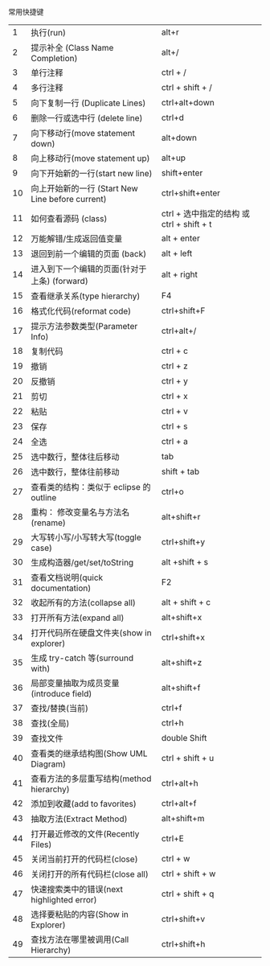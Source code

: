 常用快捷键

|      |                                                  |                                           |
| ---- | :----------------------------------------------- | ----------------------------------------- |
| 1    | 执行(run)                                        | alt+r                                     |
| 2    | 提示补全 (Class Name Completion)                 | alt+/                                     |
| 3    | 单行注释                                         | ctrl + /                                  |
| 4    | 多行注释                                         | ctrl + shift + /                          |
| 5    | 向下复制一行 (Duplicate Lines)                   | ctrl+alt+down                             |
| 6    | 删除一行或选中行 (delete line)                   | ctrl+d                                    |
| 7    | 向下移动行(move statement down)                  | alt+down                                  |
| 8    | 向上移动行(move statement up)                    | alt+up                                    |
| 9    | 向下开始新的一行(start new line)                 | shift+enter                               |
| 10   | 向上开始新的一行 (Start New Line before current) | ctrl+shift+enter                          |
| 11   | 如何查看源码 (class)                             | ctrl + 选中指定的结构 或 ctrl + shift + t |
| 12   | 万能解错/生成返回值变量                          | alt + enter                               |
| 13   | 退回到前一个编辑的页面 (back)                    | alt + left                                |
| 14   | 进入到下一个编辑的页面(针对于上条) (forward)     | alt + right                               |
| 15   | 查看继承关系(type hierarchy)                     | F4                                        |
| 16   | 格式化代码(reformat code)                        | ctrl+shift+F                              |
| 17   | 提示方法参数类型(Parameter Info)                 | ctrl+alt+/                                |
| 18   | 复制代码                                         | ctrl + c                                  |
| 19   | 撤销                                             | ctrl + z                                  |
| 20   | 反撤销                                           | ctrl + y                                  |
| 21   | 剪切                                             | ctrl + x                                  |
| 22   | 粘贴                                             | ctrl + v                                  |
| 23   | 保存                                             | ctrl + s                                  |
| 24   | 全选                                             | ctrl + a                                  |
| 25   | 选中数行，整体往后移动                           | tab                                       |
| 26   | 选中数行，整体往前移动                           | shift + tab                               |
| 27   | 查看类的结构：类似于 eclipse 的 outline          | ctrl+o                                    |
| 28   | 重构： 修改变量名与方法名(rename)                | alt+shift+r                               |
| 29   | 大写转小写/小写转大写(toggle case)               | ctrl+shift+y                              |
| 30   | 生成构造器/get/set/toString                      | alt +shift + s                            |
| 31   | 查看文档说明(quick documentation)                | F2                                        |
| 32   | 收起所有的方法(collapse all)                     | alt + shift + c                           |
| 33   | 打开所有方法(expand all)                         | alt+shift+x                               |
| 34   | 打开代码所在硬盘文件夹(show in explorer)         | ctrl+shift+x                              |
| 35   | 生成 try-catch 等(surround with)                 | alt+shift+z                               |
| 36   | 局部变量抽取为成员变量(introduce field)          | alt+shift+f                               |
| 37   | 查找/替换(当前)                                  | ctrl+f                                    |
| 38   | 查找(全局)                                       | ctrl+h                                    |
| 39   | 查找文件                                         | double Shift                              |
| 40   | 查看类的继承结构图(Show UML Diagram)             | ctrl + shift + u                          |
| 41   | 查看方法的多层重写结构(method hierarchy)         | ctrl+alt+h                                |
| 42   | 添加到收藏(add to favorites)                     | ctrl+alt+f                                |
| 43   | 抽取方法(Extract Method)                         | alt+shift+m                               |
| 44   | 打开最近修改的文件(Recently Files)               | ctrl+E                                    |
| 45   | 关闭当前打开的代码栏(close)                      | ctrl + w                                  |
| 46   | 关闭打开的所有代码栏(close all)                  | ctrl + shift + w                          |
| 47   | 快速搜索类中的错误(next highlighted error)       | ctrl + shift + q                          |
| 48   | 选择要粘贴的内容(Show in Explorer)               | ctrl+shift+v                              |
| 49   | 查找方法在哪里被调用(Call Hierarchy)             | ctrl+shift+h                              |